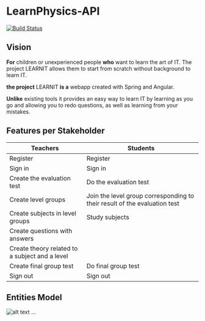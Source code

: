 # LearnPhysics-API

[![Build Status](https://travis-ci.org/UdL-EPS-SoftArch/LearnPhysics-API.svg?branch=master)](https://travis-ci.org/UdL-EPS-SoftArch/LearnPhysics-API/branches) 

## Vision

**For** children or unexperienced people **who** want to learn the art of IT. The project  LEARNIT allows them to start from scratch without background to learn IT.

**the project** LEARNIT **is a** webapp created with Spring and Angular.

**Unlike** existing tools it provides an easy way to learn IT by learning as you go and allowing you to redo questions, as well as learning from your mistakes.


## Features per Stakeholder

|       Teachers                  |           Students              |
| --------------------------------| --------------------------------|
|         Register                |             Register            |
|          Sign in                |              Sign in            |
|      Create the evaluation test |        Do the evaluation test   |
|      Create level groups        |         Join the level group corresponding to their result of the evaluation test   |
|      Create subjects in level groups           |            Study subjects    |
|Create questions with answers    |                       |
|Create theory related to a subject and a level   |                  |
|Create final group test  |       Do final group test             |
|                  Sign out       |                  Sign out       |

## Entities Model
![alt text](http://www.plantuml.com/plantuml/png/ZP9VRzCm4C2VoQSuzH5bLODuO5DLZI5jGa82j26UdVZMU77iS3vJIiLtnsdTo3HHIv_gkvz_zyUvTIo8VQiproZJ2H8jo4x1cyKYYLHQEFUUcLJf6U-juKVr6-7T226oco5zVPeUCaKgDrQYmmwkqo09q_J1jukiLXB1CH9QtdPuAeLTzkfELCsQh3VoWzMMu7kj64VXvV897QzMy4cjQ_wYJ3E1V7D8H-HE-odBGpXqH-Q144ts9yj4wPX4nR6htWE3RfT1-3qoARC67s96j9X35yYD9Pa3jaBfNdEu_OIYgbC1_c8qCcft0nYKNgBXQJ2M_MWOr-6ayIVg7FfPkhIKOnXMy-yDKtv-_kf3HbdZyeDW3znhAnXQGKqwcFFb2rQSk6kqj8MuijCzSEWr1q_9t7ikvSS39BFxyZ_uimqUXpklo479LFCZtif16BT1obFnVf-prpEuqlZCLp0hvlDmYWzr0zB2CXjQJy6KSk6FGXVGo2tcys8QVR7Az60sDeORyKkwWOfGCBgq-6LqsCzbDBxrPV14whiuJ-mgeBRjh0liAfMU1-D0nLbkNFn0zaysPOj4SIHgqITlqKZVwhy0)
...
